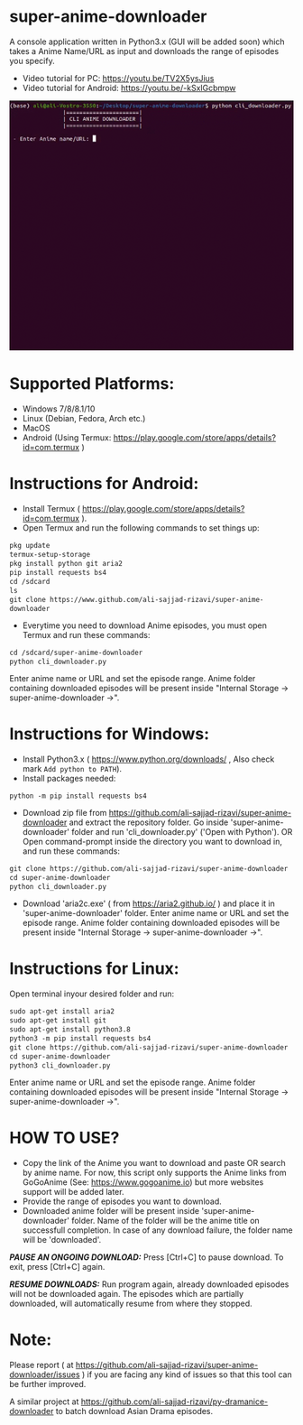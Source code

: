 # super-anime-downloader
A console application written in Python3.x (GUI will be added soon) which takes a Anime Name/URL as input and downloads the range of episodes you specify.
- Video tutorial for PC: https://youtu.be/TV2X5ysJius
- Video tutorial for Android: https://youtu.be/-kSxlGcbmpw

![](sample-run.gif)

# Supported Platforms:
- Windows 7/8/8.1/10
- Linux (Debian, Fedora, Arch etc.)
- MacOS
- Android (Using Termux: https://play.google.com/store/apps/details?id=com.termux )

# Instructions for Android:
- Install Termux ( https://play.google.com/store/apps/details?id=com.termux ).
- Open Termux and run the following commands to set things up:
```
pkg update
termux-setup-storage
pkg install python git aria2
pip install requests bs4
cd /sdcard
ls
git clone https://www.github.com/ali-sajjad-rizavi/super-anime-downloader
```
- Everytime you need to download Anime episodes, you must open Termux and run these commands:
```
cd /sdcard/super-anime-downloader
python cli_downloader.py
```
Enter anime name or URL and set the episode range. Anime folder containing downloaded episodes
will be present inside "Internal Storage -> super-anime-downloader ->".

# Instructions for Windows:
- Install Python3.x ( https://www.python.org/downloads/ , Also check mark `Add python to PATH`).
- Install packages needed:
```
python -m pip install requests bs4
```
- Download zip file from https://github.com/ali-sajjad-rizavi/super-anime-downloader and extract the repository folder.
Go inside 'super-anime-downloader' folder and run 'cli_downloader.py' ('Open with Python').
OR
Open command-prompt inside the directory you want to download in, and run these commands:
```
git clone https://github.com/ali-sajjad-rizavi/super-anime-downloader
cd super-anime-downloader
python cli_downloader.py
```
- Download 'aria2c.exe' ( from https://aria2.github.io/ ) and place it in 'super-anime-downloader' folder.
Enter anime name or URL and set the episode range. Anime folder containing downloaded episodes
will be present inside "Internal Storage -> super-anime-downloader ->".

# Instructions for Linux:
Open terminal inyour desired folder and run:
```
sudo apt-get install aria2
sudo apt-get install git
sudo apt-get install python3.8
python3 -m pip install requests bs4
git clone https://github.com/ali-sajjad-rizavi/super-anime-downloader
cd super-anime-downloader
python3 cli_downloader.py
```
Enter anime name or URL and set the episode range. Anime folder containing downloaded episodes
will be present inside "Internal Storage -> super-anime-downloader ->".

# HOW TO USE?
- Copy the link of the Anime you want to download and paste OR search by anime name. For now, this script only supports
the Anime links from GoGoAnime (See: https://www.gogoanime.io) but more websites support
will be added later.
- Provide the range of episodes you want to download.
- Downloaded anime folder will be present inside 'super-anime-downloader' folder.
Name of the folder will be the anime title on successfull completion. In case of any download failure, the folder name
will be 'downloaded'.

***PAUSE AN ONGOING DOWNLOAD:***
Press [Ctrl+C] to pause download. To exit, press [Ctrl+C] again.

***RESUME DOWNLOADS:***
Run program again, already downloaded episodes will not be downloaded again.
The episodes which are partially downloaded, will automatically resume from where they stopped.

# Note:
Please report ( at https://github.com/ali-sajjad-rizavi/super-anime-downloader/issues ) if you are facing any kind of issues
so that this tool can be further improved.

A similar project at https://github.com/ali-sajjad-rizavi/py-dramanice-downloader to batch download Asian Drama episodes.
